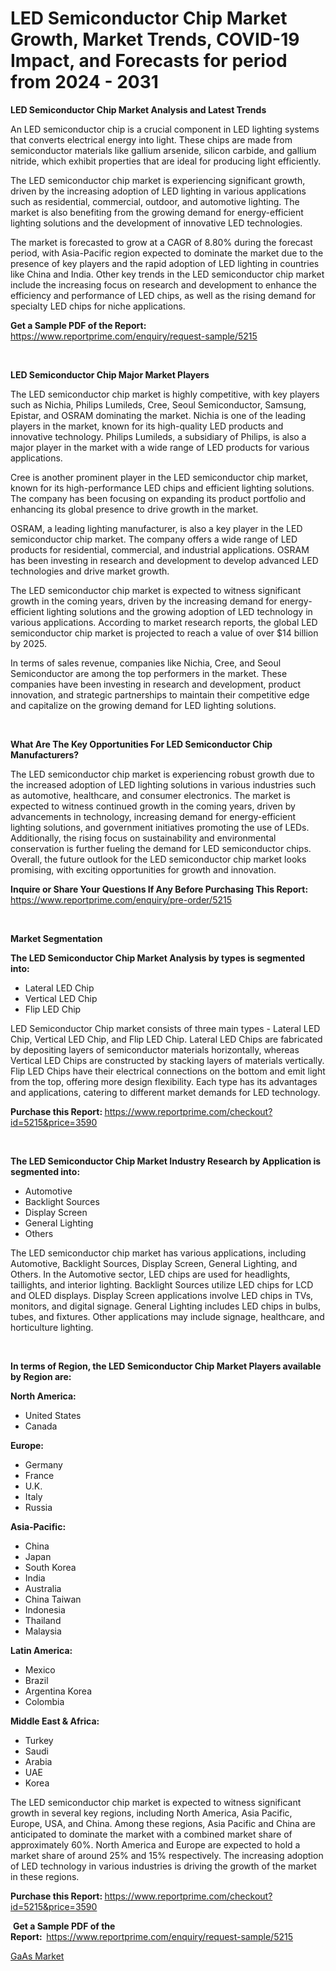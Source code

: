 <p><h1>LED Semiconductor Chip Market Growth, Market Trends, COVID-19 Impact, and Forecasts for period from 2024 - 2031</h1></p><p><strong>LED Semiconductor Chip Market Analysis and Latest Trends</strong></p>
<p><p>An LED semiconductor chip is a crucial component in LED lighting systems that converts electrical energy into light. These chips are made from semiconductor materials like gallium arsenide, silicon carbide, and gallium nitride, which exhibit properties that are ideal for producing light efficiently.</p><p>The LED semiconductor chip market is experiencing significant growth, driven by the increasing adoption of LED lighting in various applications such as residential, commercial, outdoor, and automotive lighting. The market is also benefiting from the growing demand for energy-efficient lighting solutions and the development of innovative LED technologies.</p><p>The market is forecasted to grow at a CAGR of 8.80% during the forecast period, with Asia-Pacific region expected to dominate the market due to the presence of key players and the rapid adoption of LED lighting in countries like China and India. Other key trends in the LED semiconductor chip market include the increasing focus on research and development to enhance the efficiency and performance of LED chips, as well as the rising demand for specialty LED chips for niche applications.</p></p>
<p><strong>Get a Sample PDF of the Report:&nbsp;</strong> <a href="https://www.reportprime.com/enquiry/request-sample/5215">https://www.reportprime.com/enquiry/request-sample/5215</a></p>
<p>&nbsp;</p>
<p><strong>LED Semiconductor Chip Major Market Players</strong></p>
<p><p>The LED semiconductor chip market is highly competitive, with key players such as Nichia, Philips Lumileds, Cree, Seoul Semiconductor, Samsung, Epistar, and OSRAM dominating the market. Nichia is one of the leading players in the market, known for its high-quality LED products and innovative technology. Philips Lumileds, a subsidiary of Philips, is also a major player in the market with a wide range of LED products for various applications.</p><p>Cree is another prominent player in the LED semiconductor chip market, known for its high-performance LED chips and efficient lighting solutions. The company has been focusing on expanding its product portfolio and enhancing its global presence to drive growth in the market.</p><p>OSRAM, a leading lighting manufacturer, is also a key player in the LED semiconductor chip market. The company offers a wide range of LED products for residential, commercial, and industrial applications. OSRAM has been investing in research and development to develop advanced LED technologies and drive market growth.</p><p>The LED semiconductor chip market is expected to witness significant growth in the coming years, driven by the increasing demand for energy-efficient lighting solutions and the growing adoption of LED technology in various applications. According to market research reports, the global LED semiconductor chip market is projected to reach a value of over $14 billion by 2025.</p><p>In terms of sales revenue, companies like Nichia, Cree, and Seoul Semiconductor are among the top performers in the market. These companies have been investing in research and development, product innovation, and strategic partnerships to maintain their competitive edge and capitalize on the growing demand for LED lighting solutions.</p></p>
<p>&nbsp;</p>
<p><strong>What Are The Key Opportunities For LED Semiconductor Chip Manufacturers?</strong></p>
<p><p>The LED semiconductor chip market is experiencing robust growth due to the increased adoption of LED lighting solutions in various industries such as automotive, healthcare, and consumer electronics. The market is expected to witness continued growth in the coming years, driven by advancements in technology, increasing demand for energy-efficient lighting solutions, and government initiatives promoting the use of LEDs. Additionally, the rising focus on sustainability and environmental conservation is further fueling the demand for LED semiconductor chips. Overall, the future outlook for the LED semiconductor chip market looks promising, with exciting opportunities for growth and innovation.</p></p>
<p><strong>Inquire or Share Your Questions If Any Before Purchasing This Report:</strong> <a href="https://www.reportprime.com/enquiry/pre-order/5215">https://www.reportprime.com/enquiry/pre-order/5215</a></p>
<p>&nbsp;</p>
<p><strong>Market Segmentation</strong></p>
<p><strong>The LED Semiconductor Chip Market Analysis by types is segmented into:</strong></p>
<p><ul><li>Lateral LED Chip</li><li>Vertical LED Chip</li><li>Flip LED Chip</li></ul></p>
<p><p>LED Semiconductor Chip market consists of three main types - Lateral LED Chip, Vertical LED Chip, and Flip LED Chip. Lateral LED Chips are fabricated by depositing layers of semiconductor materials horizontally, whereas Vertical LED Chips are constructed by stacking layers of materials vertically. Flip LED Chips have their electrical connections on the bottom and emit light from the top, offering more design flexibility. Each type has its advantages and applications, catering to different market demands for LED technology.</p></p>
<p><strong>Purchase this Report:&nbsp;</strong><a href="https://www.reportprime.com/checkout?id=5215&price=3590">https://www.reportprime.com/checkout?id=5215&price=3590</a></p>
<p>&nbsp;</p>
<p><strong>The LED Semiconductor Chip Market Industry Research by Application is segmented into:</strong></p>
<p><ul><li>Automotive</li><li>Backlight Sources</li><li>Display Screen</li><li>General Lighting</li><li>Others</li></ul></p>
<p><p>The LED semiconductor chip market has various applications, including Automotive, Backlight Sources, Display Screen, General Lighting, and Others. In the Automotive sector, LED chips are used for headlights, taillights, and interior lighting. Backlight Sources utilize LED chips for LCD and OLED displays. Display Screen applications involve LED chips in TVs, monitors, and digital signage. General Lighting includes LED chips in bulbs, tubes, and fixtures. Other applications may include signage, healthcare, and horticulture lighting.</p></p>
<p>&nbsp;</p>
<p><strong>In terms of Region, the LED Semiconductor Chip Market Players available by Region are:</strong></p>
<p>
    <p> <strong> North America: </strong>
        <ul>
            <li>United States</li>
            <li>Canada</li>
        </ul>
        </p> 
    <p> <strong> Europe: </strong>
        <ul>
            <li>Germany</li>
            <li>France</li>
            <li>U.K.</li>
            <li>Italy</li>
            <li>Russia</li>
        </ul>
        </p> 
    <p> <strong> Asia-Pacific: </strong>
        <ul>
            <li>China</li>
            <li>Japan</li>
            <li>South Korea</li>
            <li>India</li>
            <li>Australia</li>
            <li>China Taiwan</li>
            <li>Indonesia</li>
            <li>Thailand</li>
            <li>Malaysia</li>
        </ul>
        </p> 
    <p> <strong> Latin America: </strong>
        <ul>
            <li>Mexico</li>
            <li>Brazil</li>
            <li>Argentina Korea</li>
            <li>Colombia</li>
        </ul>
        </p> 
    <p> <strong> Middle East & Africa: </strong>
        <ul>
            <li>Turkey</li>
            <li>Saudi</li>
            <li>Arabia</li>
            <li>UAE</li>
            <li>Korea</li>
        </ul>
    </p>
    </p>
<p><p>The LED semiconductor chip market is expected to witness significant growth in several key regions, including North America, Asia Pacific, Europe, USA, and China. Among these regions, Asia Pacific and China are anticipated to dominate the market with a combined market share of approximately 60%. North America and Europe are expected to hold a market share of around 25% and 15% respectively. The increasing adoption of LED technology in various industries is driving the growth of the market in these regions.</p></p>
<p><strong>Purchase this Report: </strong><a href="https://www.reportprime.com/checkout?id=5215&price=3590">https://www.reportprime.com/checkout?id=5215&price=3590</a></p>
<p>&nbsp;<strong>Get a Sample PDF of the Report:&nbsp;&nbsp;</strong><a href="https://www.reportprime.com/enquiry/request-sample/5215">https://www.reportprime.com/enquiry/request-sample/5215</a></p>
<p><strong></strong></p>
<p><p><a href="https://meowing-lemming-dd3.notion.site/Insights-into-GaAs-Market-Size-Analysing-Market-Share-Trends-and-Growth-from-2024-to-2031-8426d78874324f02a10b1bf425d69014">GaAs Market</a></p></p>